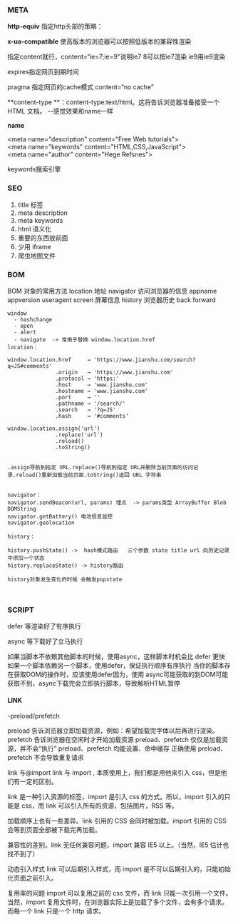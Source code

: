 ### META

**http-equiv** 指定http头部的策略：

**x-ua-compatible**  使高版本的浏览器可以按照低版本的兼容性渲染

指定content就行，content=“ie=7;ie=9”说明ie7 8可以按ie7渲染 ie9用ie9渲染

expires指定网页到期时间

pragma 指定网页的cache模式 content=“no cache”

\*\*content-type \*\*：content-type\:text/html。这将告诉浏览器准备接受一个 HTML 文档。 --感觉效果和name一样

 **name**

\<meta name="description" content="Free Web tutorials">\
\<meta name="keywords" content="HTML,CSS,JavaScript">\
\<meta name="author" content="Hege Refsnes">

keywords搜索引擎&#x20;

### SEO

1.  title 标签
2.  meta description
3.  meta keywords
4.  html 语义化
5.  重要的东西放前面
6.  少用 iframe
7.  爬虫地图文件



### BOM

BOM 对象的常用方法
location 地址 
navigator  访问浏览器的信息 appname appversion useragent
screen 屏幕信息
history  浏览器历史 back forward
```
window
  - hashchange
  - open
  - alert
  - navigate  -> 常用于替换 window.location.href
location：

window.location.href     → 'https://www.jianshu.com/search?q=JS#comments'
               .origin   → 'https://www.jianshu.com'
               .protocol → 'https:'
               .host     → 'www.jianshu.com'
               .hostname → 'www.jianshu.com'
               .port     → ''
               .pathname → '/search/'
               .search   → '?q=JS'
               .hash     → '#comments'

window.location.assign('url')
               .replace('url')
               .reload()
               .toString()


.assign导航到指定 URL.replace()导航到指定 URL并删除当前页面的访问记录.reload()重新加载当前页面.toString()返回 URL 字符串


navigator：
navigator.sendBeacon(url, params) 埋点  -> params类型 ArrayBuffer Blob DOMString
navigator.getBattery() 电池信息监控
navigator.geolocation

history：

history.pushState() ->  hash模式路由   三个参数 state title url 向历史记录中添加一个状态
history.replaceState() -> history路由

history对象发生变化的时候 会触发popstate



```

### SCRIPT

defer 等渲染好了有序执行

async 等下载好了立马执行

如果当脚本不依赖其他脚本的时候，使用async，这样脚本时机会比 defer 更快
如果一个脚本依赖另一个脚本，使用defer，保证执行顺序有序执行
当你的脚本存在获取DOM的操作时，应该使用defer因为，使用 async可能获取的到DOM可能获取不到，async下载完会立即执行脚本，导致解析HTML暂停

#### LINK 

-preload/prefetch

preload 告诉浏览器立即加载资源，例如：希望加载完字体以后再进行渲染。
prefetch 告诉浏览器在空闲时才开始加载资源
preload、prefetch 仅仅是加载资源，并不会“执行”
preload、prefetch 均能设置、命中缓存
正确使用 preload、prefetch 不会导致重复请求

link 与@import
link 与 import , 本质使用上，我们都是用他来引入 css，但是他们有一定的区别。

link 是一种引入资源的标签，import 是引入 css 的方式。所以，import 引入的只能是 css，而 link 可以引入所有的资源，包括图片，RSS 等。

加载顺序上也有一些差异。link 引用的 CSS 会同时被加载。import 引用的 CSS 会等到页面全部被下载完再加载。

兼容性的差别。link 无任何兼容问题，import 兼容 IE5 以上。（当然，IE5 估计也找不到了）

动态引入样式 link 可以后期引入样式，而 import 是不可以后期引入的，只能初始化页面之前引入。

复用率的问题 import 可以复用之前的 css 文件，而 link 只能一次引用一个文件。当然，import 复用文件时，在浏览器实际上是加载了多个文件，会有多个请求。而每一个 link 只是一个 http 请求。